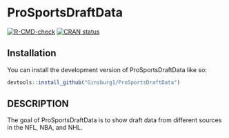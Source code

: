 
<!-- README.md is generated from README.Rmd. Please edit that file -->

# ProSportsDraftData

<!-- badges: start -->

[![R-CMD-check](https://github.com/Ginsburg1/ProSportsDraftData/actions/workflows/R-CMD-check.yaml/badge.svg)](https://github.com/Ginsburg1/ProSportsDraftData/actions/workflows/R-CMD-check.yaml)
[![CRAN
status](https://www.r-pkg.org/badges/version/ProSportsDraftData)](https://CRAN.R-project.org/package=ProSportsDraftData)
<!-- badges: end -->

## Installation

You can install the development version of ProSportsDraftData like so:

``` r
devtools::install_github("Ginsburg1/ProSportsDraftData")
```

## DESCRIPTION

The goal of ProSportsDraftData is to show draft data from different
sources in the NFL, NBA, and NHL.
